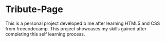 # Tribute-Page
This is a personal project developed b me after learning HTML5 and CSS from freecodecamp. This project showcases my skills gained after completing this self learning process.
